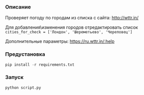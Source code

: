 ### Описание
Проверяет погоду по городам из списка с сайта:
http://wttr.in/

Для добавления\изменения городов отредактировать список
`cities_for_check = ['Лондон', 'Шереметьево', 'Череповец']`

Дополнительные параметры:
https://ru.wttr.in/:help

### Предустановка
```python
pip install -r requirements.txt
```

### Запуск
```python
python script.py
```